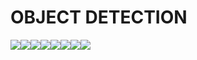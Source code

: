 # OBJECT DETECTION


[![](https://sourcerer.io/fame/arpitj07/arpitj07/OBJECT-DETECTION/images/0)](https://sourcerer.io/fame/arpitj07/arpitj07/OBJECT-DETECTION/links/0)[![](https://sourcerer.io/fame/arpitj07/arpitj07/OBJECT-DETECTION/images/1)](https://sourcerer.io/fame/arpitj07/arpitj07/OBJECT-DETECTION/links/1)[![](https://sourcerer.io/fame/arpitj07/arpitj07/OBJECT-DETECTION/images/2)](https://sourcerer.io/fame/arpitj07/arpitj07/OBJECT-DETECTION/links/2)[![](https://sourcerer.io/fame/arpitj07/arpitj07/OBJECT-DETECTION/images/3)](https://sourcerer.io/fame/arpitj07/arpitj07/OBJECT-DETECTION/links/3)[![](https://sourcerer.io/fame/arpitj07/arpitj07/OBJECT-DETECTION/images/4)](https://sourcerer.io/fame/arpitj07/arpitj07/OBJECT-DETECTION/links/4)[![](https://sourcerer.io/fame/arpitj07/arpitj07/OBJECT-DETECTION/images/5)](https://sourcerer.io/fame/arpitj07/arpitj07/OBJECT-DETECTION/links/5)[![](https://sourcerer.io/fame/arpitj07/arpitj07/OBJECT-DETECTION/images/6)](https://sourcerer.io/fame/arpitj07/arpitj07/OBJECT-DETECTION/links/6)[![](https://sourcerer.io/fame/arpitj07/arpitj07/OBJECT-DETECTION/images/7)](https://sourcerer.io/fame/arpitj07/arpitj07/OBJECT-DETECTION/links/7)


